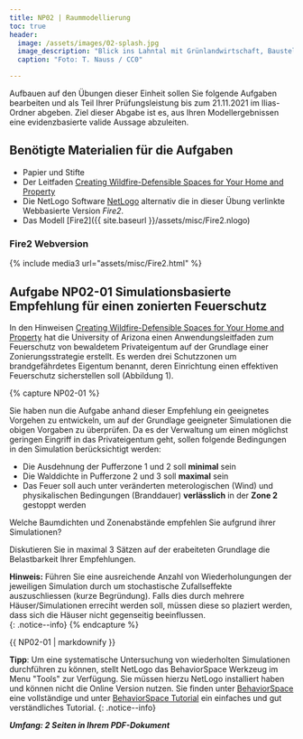 ```yaml
---
title: NP02 | Raummodellierung
toc: true
header:
  image: /assets/images/02-splash.jpg
  image_description: "Blick ins Lahntal mit Grünlandwirtschaft, Baustelle für Stromtrassen und Regenbogen."
  caption: "Foto: T. Nauss / CC0"

---
```


Aufbauen auf den Übungen dieser Einheit sollen Sie folgende Aufgaben bearbeiten und als Teil Ihrer Prüfungsleistung bis zum 21.11.2021 im Ilias-Ordner abgeben. Ziel dieser Abgabe ist es, aus Ihren Modellergebnissen eine evidenzbasierte valide Aussage abzuleiten.

## Benötigte Materialien für die Aufgaben
* Papier und Stifte
* Der Leitfaden [Creating Wildfire-Defensible Spaces
for Your Home and Property](https://cals.arizona.edu/extension/ornamentalhort/landscapemgmt/general/wildfire_defense.pdf)
* Die NetLogo Software [NetLogo](https://ccl.northwestern.edu/netlogo/6.2.0/) alternativ die in dieser Übung verlinkte Webbasierte Version *Fire2*.
* Das Modell [Fire2]({{ site.baseurl }}/assets/misc/Fire2.nlogo)
### Fire2 Webversion

{% include media3 url="assets/misc/Fire2.html" %}

## Aufgabe NP02-01 Simulationsbasierte Empfehlung für einen zonierten Feuerschutz

In den Hinweisen [Creating Wildfire-Defensible Spaces
for Your Home and Property](https://cals.arizona.edu/extension/ornamentalhort/landscapemgmt/general/wildfire_defense.pdf) hat die University of Arizona einen Anwendungsleitfaden zum Feuerschutz von bewaldetem Privateigentum auf der Grundlage einer Zonierungsstrategie erstellt. Es werden drei Schutzzonen um brandgefährdetes Eigentum benannt, deren Einrichtung einen effektiven Feuerschutz sicherstellen soll (Abbildung 1). 

{% capture NP02-01 %}

Sie haben nun die Aufgabe anhand dieser Empfehlung ein geeignetes Vorgehen zu entwickeln, um auf der Grundlage geeigneter Simulationen die obigen Vorgaben zu überprüfen. Da es der Verwaltung um einen möglichst geringen Eingriff in das Privateigentum geht, sollen folgende Bedingungen in den Simulation berücksichtigt werden:

* Die Ausdehnung der Pufferzone 1  und 2 soll **minimal** sein
* Die Walddichte in Pufferzone 2 und 3 soll **maximal** sein
* Das Feuer soll auch unter veränderten meterologischen (Wind) und physikalischen Bedingungen (Branddauer)  **verlässlich** in der **Zone 2** gestoppt werden

Welche Baumdichten und Zonenabstände empfehlen Sie aufgrund ihrer Simulationen? 

Diskutieren Sie in maximal 3 Sätzen auf der erabeiteten Grundlage die Belastbarkeit Ihrer Empfehlungen. 

**Hinweis:** Führen Sie eine ausreichende Anzahl von Wiederholungungen der jeweiligen Simulation durch um stochastische Zufallseffekte auszuschliessen  (kurze Begründung). Falls dies durch mehrere Häuser/Simulationen erreciht werden soll, müssen diese so plaziert werden, dass sich die Häuser nicht gegenseitig beeinflussen.  
{: .notice--info}
{% endcapture %}
<div class="notice--success">
  {{ NP02-01 | markdownify }}
</div> 


**Tipp**: Um eine systematische Untersuchung von wiederholten Simulationen durchführen zu können, stellt NetLogo das BehaviorSpace Werkzeug im Menu "Tools" zur Verfügung. Sie müssen hierzu NetLogo installiert haben und können nicht die Online Version nutzen. Sie finden unter [BehaviorSpace](https://ccl.northwestern.edu/netlogo/docs/behaviorspace.html) eine vollständige und unter [BehaviorSpace Tutorial](http://s3.amazonaws.com/complexityexplorer/IntroToComplexity/NetLogoDocuments/NetLogoBehaviorSpaceTutorial.pdf) ein einfaches und gut verständliches Tutorial.
{: .notice--info}

_**Umfang: 2 Seiten in Ihrem PDF-Dokument**_

